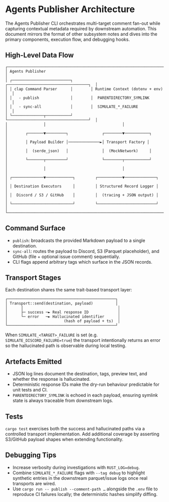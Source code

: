 # Agents Publisher Architecture

The Agents Publisher CLI orchestrates multi-target comment fan-out while
capturing contextual metadata required by downstream automation. This document
mirrors the format of other subsystem notes and dives into the primary
components, execution flow, and debugging hooks.

## High-Level Data Flow
```
┌────────────────────────────────────────────────────────────────────────────┐
│ Agents Publisher                                                           │
│ ┌──────────────────────────┐        ┌────────────────────────────────────┐  │
│ │ clap Command Parser      │        │ Runtime Context (dotenv + env)    │  │
│ │   - publish              │        │  PARENTDIRECTORY_SYMLINK          │  │
│ │   - sync-all             │        │  SIMULATE_*_FAILURE               │  │
│ └──────────────┬───────────┘        └────────────────────────────────────┘  │
│                │                                  │                          │
│        ┌───────▼─────────┐               ┌────────▼───────────┐              │
│        │ Payload Builder │──────────────►│ Transport Factory │              │
│        │  (serde_json)   │               │  (MockNetwork)     │              │
│        └───────┬─────────┘               └────────┬───────────┘              │
│                │                                  │                          │
│ ┌──────────────▼────────────┐         ┌───────────▼──────────────┐           │
│ │ Destination Executors     │         │ Structured Record Logger │           │
│ │  Discord / S3 / GitHub    │         │  (tracing + JSON output) │           │
│ └───────────────────────────┘         └──────────────────────────┘           │
└────────────────────────────────────────────────────────────────────────────┘
```

## Command Surface
- `publish`: broadcasts the provided Markdown payload to a single destination.
- `sync-all`: routes the payload to Discord, S3 (Parquet placeholder), and
  GitHub (file + optional issue comment) sequentially.
- CLI flags append arbitrary tags which surface in the JSON records.

## Transport Stages
Each destination shares the same trait-based transport layer:

```
┌────────────────────────────────────────────────┐
│ Transport::send(destination, payload)          │
│      │                                          │
│      ├─ success ─► Real response ID             │
│      └─ error   ─► Hallucinated identifier      │
│                         (hash of payload + ts)  │
└────────────────────────────────────────────────┘
```

When `SIMULATE_<TARGET>_FAILURE` is set (e.g. `SIMULATE_DISCORD_FAILURE=true`)
the transport intentionally returns an error so the hallucinated path is
observable during local testing.

## Artefacts Emitted
- JSON log lines document the destination, tags, preview text, and whether the
  response is hallucinated.
- Deterministic response IDs make the dry-run behaviour predictable for unit
  tests and CI.
- `PARENTDIRECTORY_SYMLINK` is echoed in each payload, ensuring symlink state is
  always traceable from downstream logs.

## Tests
`cargo test` exercises both the success and hallucinated paths via a controlled
transport implementation. Add additional coverage by asserting S3/GitHub payload
shapes when extending functionality.

## Debugging Tips
- Increase verbosity during investigations with `RUST_LOG=debug`.
- Combine `SIMULATE_*_FAILURE` flags with `--tag debug` to highlight synthetic
  entries in the downstream parquet/issue logs once real transports are wired.
- Use `cargo run -- publish --comment-path …` alongside the `.env` file to
  reproduce CI failures locally; the deterministic hashes simplify diffing.
